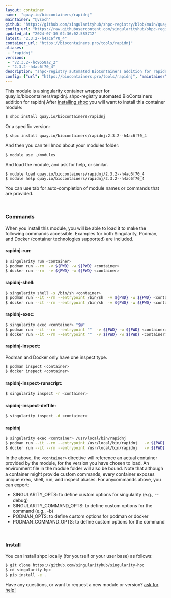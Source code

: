 ```yaml
---
layout: container
name:  "quay.io/biocontainers/rapidnj"
maintainer: "@vsoch"
github: "https://github.com/singularityhub/shpc-registry/blob/main/quay.io/biocontainers/rapidnj/container.yaml"
config_url: "https://raw.githubusercontent.com/singularityhub/shpc-registry/main/quay.io/biocontainers/rapidnj/container.yaml"
updated_at: "2024-07-30 02:36:02.583712"
latest: "2.3.2--h4ac6f70_4"
container_url: "https://biocontainers.pro/tools/rapidnj"
aliases:
 - "rapidnj"
versions:
 - "v2.3.2--hc9558a2_2"
 - "2.3.2--h4ac6f70_4"
description: "shpc-registry automated BioContainers addition for rapidnj"
config: {"url": "https://biocontainers.pro/tools/rapidnj", "maintainer": "@vsoch", "description": "shpc-registry automated BioContainers addition for rapidnj", "latest": {"2.3.2--h4ac6f70_4": "sha256:34592a643def95ddda29de76ad78380f3b298d7112a29556bff652d67dbd24a6"}, "tags": {"v2.3.2--hc9558a2_2": "sha256:954cf73252442f5e037d53f07b8e74b96bbd1636db1baa44b6d18d4006e8a63a", "2.3.2--h4ac6f70_4": "sha256:34592a643def95ddda29de76ad78380f3b298d7112a29556bff652d67dbd24a6"}, "docker": "quay.io/biocontainers/rapidnj", "aliases": {"rapidnj": "/usr/local/bin/rapidnj"}}
---
```


This module is a singularity container wrapper for quay.io/biocontainers/rapidnj.
shpc-registry automated BioContainers addition for rapidnj
After [installing shpc](#install) you will want to install this container module:


```bash
$ shpc install quay.io/biocontainers/rapidnj
```

Or a specific version:

```bash
$ shpc install quay.io/biocontainers/rapidnj:2.3.2--h4ac6f70_4
```

And then you can tell lmod about your modules folder:

```bash
$ module use ./modules
```

And load the module, and ask for help, or similar.

```bash
$ module load quay.io/biocontainers/rapidnj/2.3.2--h4ac6f70_4
$ module help quay.io/biocontainers/rapidnj/2.3.2--h4ac6f70_4
```

You can use tab for auto-completion of module names or commands that are provided.

<br>

### Commands

When you install this module, you will be able to load it to make the following commands accessible.
Examples for both Singularity, Podman, and Docker (container technologies supported) are included.

#### rapidnj-run:

```bash
$ singularity run <container>
$ podman run --rm  -v ${PWD} -w ${PWD} <container>
$ docker run --rm  -v ${PWD} -w ${PWD} <container>
```

#### rapidnj-shell:

```bash
$ singularity shell -s /bin/sh <container>
$ podman run --it --rm --entrypoint /bin/sh  -v ${PWD} -w ${PWD} <container>
$ docker run --it --rm --entrypoint /bin/sh  -v ${PWD} -w ${PWD} <container>
```

#### rapidnj-exec:

```bash
$ singularity exec <container> "$@"
$ podman run --it --rm --entrypoint ""  -v ${PWD} -w ${PWD} <container> "$@"
$ docker run --it --rm --entrypoint ""  -v ${PWD} -w ${PWD} <container> "$@"
```

#### rapidnj-inspect:

Podman and Docker only have one inspect type.

```bash
$ podman inspect <container>
$ docker inspect <container>
```

#### rapidnj-inspect-runscript:

```bash
$ singularity inspect -r <container>
```

#### rapidnj-inspect-deffile:

```bash
$ singularity inspect -d <container>
```


#### rapidnj

```bash
$ singularity exec <container> /usr/local/bin/rapidnj
$ podman run --it --rm --entrypoint /usr/local/bin/rapidnj   -v ${PWD} -w ${PWD} <container> -c " $@"
$ docker run --it --rm --entrypoint /usr/local/bin/rapidnj   -v ${PWD} -w ${PWD} <container> -c " $@"
```



In the above, the `<container>` directive will reference an actual container provided
by the module, for the version you have chosen to load. An environment file in the
module folder will also be bound. Note that although a container
might provide custom commands, every container exposes unique exec, shell, run, and
inspect aliases. For anycommands above, you can export:

 - SINGULARITY_OPTS: to define custom options for singularity (e.g., --debug)
 - SINGULARITY_COMMAND_OPTS: to define custom options for the command (e.g., -b)
 - PODMAN_OPTS: to define custom options for podman or docker
 - PODMAN_COMMAND_OPTS: to define custom options for the command

<br>

### Install

You can install shpc locally (for yourself or your user base) as follows:

```bash
$ git clone https://github.com/singularityhub/singularity-hpc
$ cd singularity-hpc
$ pip install -e .
```

Have any questions, or want to request a new module or version? [ask for help!](https://github.com/singularityhub/singularity-hpc/issues)